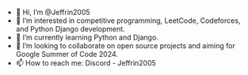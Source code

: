 - 👋 Hi, I’m @Jeffrin2005
- 👀 I’m interested in competitive programming, LeetCode, Codeforces, and Python Django development.
- 🌱 I’m currently learning Python and Django.
- 💞️ I’m looking to collaborate on open source projects and aiming for Google Summer of Code 2024.
- 📫 How to reach me: Discord - Jeffrin2005
